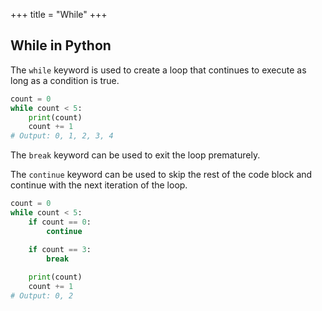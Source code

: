 +++
title = "While"
+++

## While in Python

The `while` keyword is used to create a loop that continues to execute as long as a condition is true.

```python
count = 0
while count < 5:
    print(count)
    count += 1
# Output: 0, 1, 2, 3, 4
```

The `break` keyword can be used to exit the loop prematurely.

The `continue` keyword can be used to skip the rest of the code block and continue with the next iteration of the loop.

```python
count = 0
while count < 5:
    if count == 0:
        continue

    if count == 3:
        break
    
    print(count)
    count += 1
# Output: 0, 2
```
